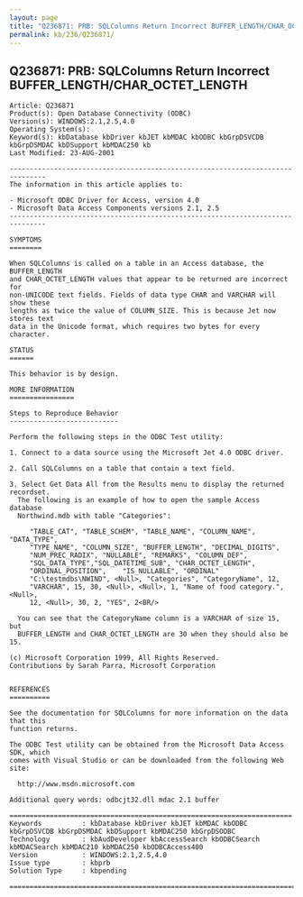 ```yaml
---
layout: page
title: "Q236871: PRB: SQLColumns Return Incorrect BUFFER_LENGTH/CHAR_OCTET_LENGTH"
permalink: kb/236/Q236871/
---
```


## Q236871: PRB: SQLColumns Return Incorrect BUFFER_LENGTH/CHAR_OCTET_LENGTH

	Article: Q236871
	Product(s): Open Database Connectivity (ODBC)
	Version(s): WINDOWS:2.1,2.5,4.0
	Operating System(s): 
	Keyword(s): kbDatabase kbDriver kbJET kbMDAC kbODBC kbGrpDSVCDB kbGrpDSMDAC kbDSupport kbMDAC250 kb
	Last Modified: 23-AUG-2001
	
	-------------------------------------------------------------------------------
	The information in this article applies to:
	
	- Microsoft ODBC Driver for Access, version 4.0 
	- Microsoft Data Access Components versions 2.1, 2.5 
	-------------------------------------------------------------------------------
	
	SYMPTOMS
	========
	
	When SQLColumns is called on a table in an Access database, the BUFFER_LENGTH
	and CHAR_OCTET_LENGTH values that appear to be returned are incorrect for
	non-UNICODE text fields. Fields of data type CHAR and VARCHAR will show these
	lengths as twice the value of COLUMN_SIZE. This is because Jet now stores text
	data in the Unicode format, which requires two bytes for every character.
	
	STATUS
	======
	
	This behavior is by design.
	
	MORE INFORMATION
	================
	
	Steps to Reproduce Behavior
	---------------------------
	
	Perform the following steps in the ODBC Test utility:
	
	1. Connect to a data source using the Microsoft Jet 4.0 ODBC driver.
	
	2. Call SQLColumns on a table that contain a text field.
	
	3. Select Get Data All from the Results menu to display the returned recordset.
	  The following is an example of how to open the sample Access database
	  Northwind.mdb with table "Categories":
	
	     "TABLE_CAT", "TABLE_SCHEM", "TABLE_NAME", "COLUMN_NAME", "DATA_TYPE",
	     "TYPE_NAME", "COLUMN_SIZE", "BUFFER_LENGTH", "DECIMAL_DIGITS",
	     "NUM_PREC_RADIX", "NULLABLE", "REMARKS", "COLUMN_DEF",
	     "SQL_DATA_TYPE","SQL_DATETIME_SUB", "CHAR_OCTET_LENGTH",
	     "ORDINAL_POSITION",    "IS_NULLABLE", "ORDINAL"
	     "C:\testmdbs\NWIND", <Null>, "Categories", "CategoryName", 12,
	     "VARCHAR", 15, 30, <Null>, <Null>, 1, "Name of food category.",<Null>, 
	     12, <Null>, 30, 2, "YES", 2<BR/>
	
	  You can see that the CategoryName column is a VARCHAR of size 15, but
	  BUFFER_LENGTH and CHAR_OCTET_LENGTH are 30 when they should also be 15.
	
	(c) Microsoft Corporation 1999, All Rights Reserved.
	Contributions by Sarah Parra, Microsoft Corporation
	
	
	REFERENCES
	==========
	
	See the documentation for SQLColumns for more information on the data that this
	function returns.
	
	The ODBC Test utility can be obtained from the Microsoft Data Access SDK, which
	comes with Visual Studio or can be downloaded from the following Web site:
	
	  http://www.msdn.microsoft.com
	
	Additional query words: odbcjt32.dll mdac 2.1 buffer
	
	======================================================================
	Keywords          : kbDatabase kbDriver kbJET kbMDAC kbODBC kbGrpDSVCDB kbGrpDSMDAC kbDSupport kbMDAC250 kbGrpDSODBC 
	Technology        : kbAudDeveloper kbAccessSearch kbODBCSearch kbMDACSearch kbMDAC210 kbMDAC250 kbODBCAccess400
	Version           : WINDOWS:2.1,2.5,4.0
	Issue type        : kbprb
	Solution Type     : kbpending
	
	=============================================================================
	
